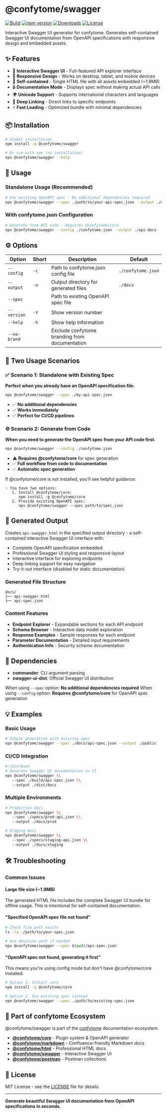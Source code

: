 # @confytome/swagger

[![Build](https://github.com/n-ae/confytome/workflows/CI/badge.svg)](https://github.com/n-ae/confytome/actions)
[![npm version](https://badge.fury.io/js/%40confytome%2Fswagger.svg)](https://badge.fury.io/js/@confytome/swagger)
[![Downloads](https://img.shields.io/npm/dw/@confytome/swagger.svg)](https://www.npmjs.com/package/@confytome/swagger)
[![License](https://img.shields.io/npm/l/@confytome/swagger.svg)](https://www.npmjs.com/package/@confytome/swagger)

Interactive Swagger UI generator for confytome. Generates self-contained Swagger UI documentation from OpenAPI specifications with responsive design and embedded assets.

## ✨ Features

- 🎨 **Interactive Swagger UI** - Full-featured API explorer interface
- 📱 **Responsive Design** - Works on desktop, tablet, and mobile devices
- 🎯 **Self-contained** - Single HTML file with all assets embedded (~1.9MB)
- 🔒 **Documentation Mode** - Displays spec without making actual API calls
- 🌍 **Unicode Support** - Supports international characters and languages
- 🔗 **Deep Linking** - Direct links to specific endpoints
- ⚡ **Fast Loading** - Optimized bundle with minimal dependencies

## 📦 Installation

```bash
# Global installation
npm install -g @confytome/swagger

# Or use with npx (no installation)
npx @confytome/swagger --help
```

## 🚀 Usage

### Standalone Usage (Recommended)
```bash
# Use existing OpenAPI spec - No additional dependencies required
npx @confytome/swagger --spec ./path/to/your-api-spec.json --output ./docs
```

### With confytome.json Configuration
```bash
# Generate from API code - Requires @confytome/core
npx @confytome/swagger --config ./confytome.json --output ./api-docs
```

## ⚙️ Options

| Option | Short | Description | Default |
|--------|-------|-------------|---------|
| `--config` | `-c` | Path to confytome.json config file | `./confytome.json` |
| `--output` | `-o` | Output directory for generated files | `./docs` |
| `--spec` |  | Path to existing OpenAPI spec file |  |
| `--version` | `-V` | Show version number |  |
| `--help` | `-h` | Show help information |  |
| `--no-brand` |  | Exclude confytome branding from documentation |  |

## 🎯 Two Usage Scenarios

### ✅ Scenario 1: Standalone with Existing Spec
**Perfect when you already have an OpenAPI specification file.**

```bash
npx @confytome/swagger --spec ./my-api-spec.json
```

- ✅ **No additional dependencies**
- ✅ **Works immediately**
- ✅ **Perfect for CI/CD pipelines**

### ⚙️ Scenario 2: Generate from Code
**When you need to generate the OpenAPI spec from your API code first.**

```bash
npx @confytome/swagger --config ./confytome.json
```

- ⚠️ **Requires @confytome/core** for spec generation
- ✅ **Full workflow from code to documentation**
- ✅ **Automatic spec generation**

If @confytome/core is not installed, you'll see helpful guidance:
```
💡 You have two options:
   1. Install @confytome/core:
      npm install -g @confytome/core
   2. Provide existing OpenAPI spec:
      npx @confytome/swagger --spec path/to/spec.json
```

## 📁 Generated Output

Creates `api-swagger.html` in the specified output directory - a self-contained interactive Swagger UI interface with:
- Complete OpenAPI specification embedded
- Professional Swagger UI styling and responsive layout
- Interactive interface for exploring endpoints
- Deep linking support for easy navigation
- Try-it-out interface (disabled for static documentation)

### Generated File Structure

```
docs/
├── api-swagger.html
├── api-spec.json
```

### Content Features
- **Endpoint Explorer** - Expandable sections for each API endpoint
- **Schema Browser** - Interactive data model exploration
- **Response Examples** - Sample responses for each endpoint
- **Parameter Documentation** - Detailed input requirements
- **Authentication Info** - Security scheme documentation


## 🔧 Dependencies

- **commander**: CLI argument parsing
- **swagger-ui-dist**: Official Swagger UI distribution

When using `--spec` option: **No additional dependencies required**
When using `--config` option: **Requires @confytome/core** for OpenAPI spec generation

## 💡 Examples

### Basic Usage

```bash
# Simple generation with existing spec
npx @confytome/swagger --spec ./docs/api-spec.json --output ./public
```

### CI/CD Integration

```bash
#!/bin/bash
# Generate Swagger UI documentation in CI
npx @confytome/swagger \\
   --spec ./build/api-spec.json \\
   --output ./dist/docs
```

### Multiple Environments

```bash
# Production docs
npx @confytome/swagger \\
   --spec ./specs/prod-api.json \\
   --output ./docs/prod

# Staging docs
npx @confytome/swagger \\
   --spec ./specs/staging-api.json \\
   --output ./docs/staging
```

## 🛠️ Troubleshooting

### Common Issues

#### Large file size (~1.9MB)
The generated HTML file includes the complete Swagger UI bundle for offline usage. This is intentional for self-contained documentation.


#### "Specified OpenAPI spec file not found"

```bash
# Check file path exists
ls -la ./path/to/your-spec.json

# Use absolute path if needed
npx @confytome/swagger --spec $(pwd)/api-spec.json
```

#### "OpenAPI spec not found, generating it first"

This means you're using config mode but don't have @confytome/core installed.

```bash
# Option 1: Install core
npm install -g @confytome/core

# Option 2: Use existing spec instead
npx @confytome/swagger --spec ./path/to/existing-spec.json
```

## 🌟 Part of confytome Ecosystem

@confytome/swagger is part of the [confytome](https://github.com/n-ae/confytome) documentation ecosystem:

- **[@confytome/core](https://npmjs.com/package/@confytome/core)** - Plugin system & OpenAPI generator
- **[@confytome/markdown](https://npmjs.com/package/@confytome/markdown)** - Confluence-friendly Markdown docs
- **[@confytome/html](https://npmjs.com/package/@confytome/html)** - Professional HTML docs
- **[@confytome/swagger](https://npmjs.com/package/@confytome/swagger)** - Interactive Swagger UI
- **[@confytome/postman](https://npmjs.com/package/@confytome/postman)** - Postman collections

## 📄 License

MIT License - see the [LICENSE](https://github.com/n-ae/confytome/blob/main/LICENSE) file for details.

---

**Generate beautiful Swagger UI documentation from OpenAPI specifications in seconds.**
